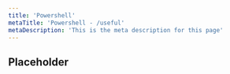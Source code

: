 ```yaml
---
title: 'Powershell'
metaTitle: 'Powershell - /useful'
metaDescription: 'This is the meta description for this page'
---
```


## Placeholder
